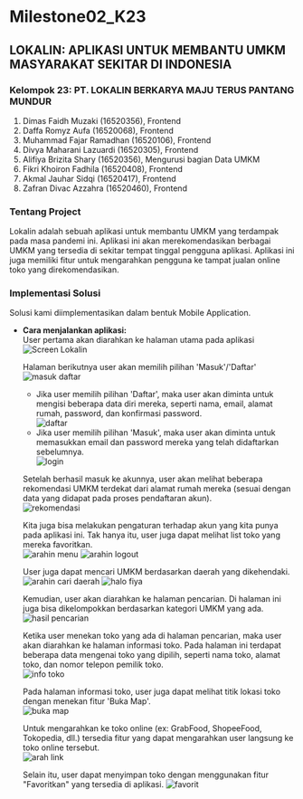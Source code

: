 # Milestone02_K23

## LOKALIN: APLIKASI UNTUK MEMBANTU UMKM MASYARAKAT SEKITAR DI INDONESIA 

### Kelompok 23: PT. LOKALIN BERKARYA MAJU TERUS PANTANG MUNDUR

1. Dimas Faidh Muzaki (16520356), Frontend
2. Daffa Romyz Aufa (16520068), Frontend
3. Muhammad Fajar Ramadhan (16520106), Frontend
4. Divya Maharani Lazuardi (16520305), Frontend
5. Alifiya Brizita Shary (16520356), Mengurusi bagian Data UMKM
6. Fikri Khoiron Fadhila (16520408), Frontend
7. Akmal Jauhar Sidqi (16520417), Frontend
8. Zafran Divac Azzahra (16520460), Frontend

### Tentang Project
Lokalin adalah sebuah aplikasi untuk membantu UMKM yang terdampak pada masa pandemi ini. Aplikasi ini akan merekomendasikan berbagai UMKM yang tersedia di sekitar tempat tinggal pengguna aplikasi. Aplikasi ini juga memiliki fitur untuk mengarahkan pengguna ke tampat jualan online toko yang direkomendasikan. 

### Implementasi Solusi
Solusi kami diimplementasikan dalam bentuk Mobile Application.

- **Cara menjalankan aplikasi:**\
  User pertama akan diarahkan ke halaman utama pada aplikasi\
  ![Screen Lokalin](https://user-images.githubusercontent.com/70936255/129554213-68465c64-45ea-46ea-8538-9b4c96d35fce.png)
  
  Halaman berikutnya user akan memilih pilihan 'Masuk'/'Daftar'\
  ![masuk daftar](https://user-images.githubusercontent.com/70936255/129554181-62cf0a67-681c-4c5d-b9b5-83349f360c07.png)
     - Jika user memilih pilihan 'Daftar', maka user akan diminta untuk mengisi beberapa data diri mereka, seperti nama, email, alamat rumah, password, dan                konfirmasi password.\
       ![daftar](https://user-images.githubusercontent.com/70936255/129556994-9d6372fd-af9f-4241-8736-4585b9a21f32.png)
     - Jika user memilih pilihan 'Masuk', maka user akan diminta untuk memasukkan email dan password mereka yang telah didaftarkan sebelumnya.\
       ![login](https://user-images.githubusercontent.com/70936255/129557002-e7b34061-a214-47aa-a93c-48508fd1edc7.png)
       
  Setelah berhasil masuk ke akunnya, user akan melihat beberapa rekomendasi UMKM terdekat dari alamat rumah mereka (sesuai dengan data yang didapat pada proses pendaftaran akun).\
  ![rekomendasi](https://user-images.githubusercontent.com/70936255/129558580-d5c4f656-4940-4ebc-94d5-8c5358f9ba10.jpeg)
  
  Kita juga bisa melakukan pengaturan terhadap akun yang kita punya pada aplikasi ini. Tak hanya itu, user juga dapat melihat list toko yang mereka favoritkan.\
  ![arahin menu](https://user-images.githubusercontent.com/70936255/129556984-262d3932-46b6-48b6-8351-da4b87352218.png) ![arahin logout](https://user-images.githubusercontent.com/70936255/129560121-4cf42c75-2cf4-4de9-bd33-6cb6d3925b34.png)
  
  User juga dapat mencari UMKM berdasarkan daerah yang dikehendaki.\
  ![arahin cari daerah](https://user-images.githubusercontent.com/70936255/129560773-9b14865a-d338-4507-be98-b83a1d07f3f3.png) ![halo fiya](https://user-images.githubusercontent.com/70936255/129556999-99053d3d-4c46-44d3-8707-bcca4c82ed1d.png)
  
  Kemudian, user akan diarahkan ke halaman pencarian. Di halaman ini juga bisa dikelompokkan berdasarkan kategori UMKM yang ada.\
  ![hasil pencarian](https://user-images.githubusercontent.com/70936255/129557000-5891bdbf-2238-44ac-a86a-7e384b62a644.png)
  
  Ketika user menekan toko yang ada di halaman pencarian, maka user akan diarahkan ke halaman informasi toko. Pada halaman ini terdapat beberapa data mengenai toko yang dipilih, seperti nama toko, alamat toko, dan nomor telepon pemilik toko.\
  ![info toko](https://user-images.githubusercontent.com/70936255/129563237-07e685dd-59ee-4bf7-abb6-3f6802537009.jpeg)
  
  Pada halaman informasi toko, user juga dapat melihat titik lokasi toko dengan menekan fitur 'Buka Map'.\
  ![buka map](https://user-images.githubusercontent.com/70936255/129556991-9cb365de-c951-4a8d-a291-f2e676ac0188.png)
  
  Untuk mengarahkan ke toko online (ex: GrabFood, ShopeeFood, Tokopedia, dll.) tersedia fitur yang dapat mengarahkan user langsung ke toko online tersebut.\
  ![arah link](https://user-images.githubusercontent.com/70936255/129556969-46b0d2f4-02b0-455b-b876-a23aede4c5c1.png)
  
  Selain itu, user dapat menyimpan toko dengan menggunakan fitur "Favoritkan" yang tersedia di aplikasi.
  ![favorit](https://user-images.githubusercontent.com/70936255/129556997-6f09cdb7-e6f5-4fe4-b827-e9bc814036fd.png)
  
  
